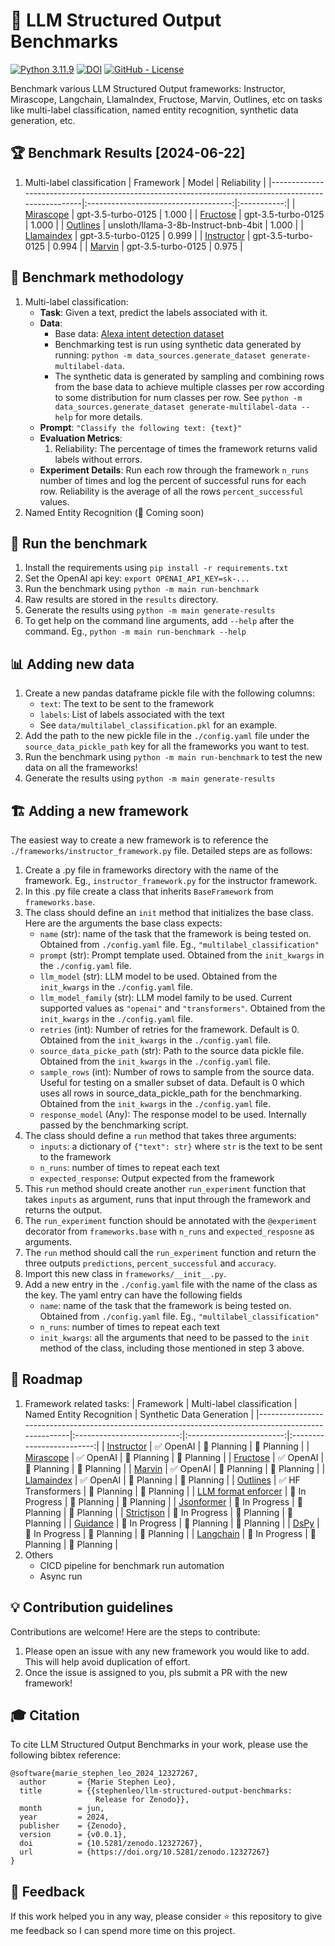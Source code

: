 # 🧩 LLM Structured Output Benchmarks
<!--- BADGES: START --->
[![Python 3.11.9](https://img.shields.io/badge/python-3.11.9-blue.svg)](https://www.python.org/downloads/release/python-3119/)
[![DOI](https://zenodo.org/badge/815423644.svg)](https://zenodo.org/doi/10.5281/zenodo.12327266)
[![GitHub - License](https://img.shields.io/github/license/stephenleo/llm-structured-output-benchmarks?logo=github&style=flat&color=green)][#github-license]

[#github-license]: https://github.com/stephenleo/llm-structured-output-benchmarks/blob/main/LICENSE
<!--- BADGES: END --->


Benchmark various LLM Structured Output frameworks: Instructor, Mirascope, Langchain, LlamaIndex, Fructose, Marvin, Outlines, etc on tasks like multi-label classification, named entity recognition, synthetic data generation, etc.

## 🏆 Benchmark Results [2024-06-22]
1. Multi-label classification
    | Framework                                                                                           |                 Model                | Reliability |
    |-----------------------------------------------------------------------------------------------------|:------------------------------------:|:-----------:|
    | [Mirascope](https://github.com/mirascope/mirascope)                                                 |          gpt-3.5-turbo-0125          |    1.000    |
    | [Fructose](https://github.com/bananaml/fructose)                                                    |          gpt-3.5-turbo-0125          |    1.000    |
    | [Outlines](https://github.com/outlines-dev/outlines)                                                | unsloth/llama-3-8b-Instruct-bnb-4bit |    1.000    |
    | [Llamaindex](https://docs.llamaindex.ai/en/stable/examples/output_parsing/openai_pydantic_program/) |          gpt-3.5-turbo-0125          |    0.999    |
    | [Instructor](https://github.com/jxnl/instructor)                                                    |          gpt-3.5-turbo-0125          |    0.994    |
    | [Marvin](https://github.com/PrefectHQ/marvin)                                                       |          gpt-3.5-turbo-0125          |    0.975    |

## 🧪 Benchmark methodology
1. Multi-label classification:
    - **Task**: Given a text, predict the labels associated with it.
    - **Data**:
        - Base data: [Alexa intent detection dataset](https://huggingface.co/datasets/AmazonScience/massive)
        - Benchmarking test is run using synthetic data generated by running: `python -m data_sources.generate_dataset generate-multilabel-data`.
        - The synthetic data is generated by sampling and combining rows from the base data to achieve multiple classes per row according to some distribution for num classes per row. See `python -m data_sources.generate_dataset generate-multilabel-data --help` for more details.
    - **Prompt**: `"Classify the following text: {text}"`
    - **Evaluation Metrics**: 
        1. Reliability: The percentage of times the framework returns valid labels without errors.
    - **Experiment Details**: Run each row through the framework `n_runs` number of times and log the percent of successful runs for each row. Reliability is the average of all the rows `percent_successful` values.
1. Named Entity Recognition (🚧 Coming soon)

## 🏃 Run the benchmark
1. Install the requirements using `pip install -r requirements.txt`
1. Set the OpenAI api key: `export OPENAI_API_KEY=sk-...`
1. Run the benchmark using `python -m main run-benchmark`
1. Raw results are stored in the `results` directory.
1. Generate the results using `python -m main generate-results`
1. To get help on the command line arguments, add `--help` after the command. Eg., `python -m main run-benchmark --help`

## 📊 Adding new data
1. Create a new pandas dataframe pickle file with the following columns:
    - `text`: The text to be sent to the framework
    - `labels`: List of labels associated with the text
    - See `data/multilabel_classification.pkl` for an example.
1. Add the path to the new pickle file in the `./config.yaml` file under the `source_data_pickle_path` key for all the frameworks you want to test.
1. Run the benchmark using `python -m main run-benchmark` to test the new data on all the frameworks!
1. Generate the results using `python -m main generate-results`

## 🏗️ Adding a new framework
The easiest way to create a new framework is to reference the `./frameworks/instructor_framework.py` file. Detailed steps are as follows:

1. Create a .py file in frameworks directory with the name of the framework. Eg., `instructor_framework.py` for the instructor framework.
1. In this .py file create a class that inherits `BaseFramework` from `frameworks.base`.
1. The class should define an `init` method that initializes the base class. Here are the arguments the base class expects:
    - `name` (str): name of the task that the framework is being tested on. Obtained from `./config.yaml` file. Eg., `"multilabel_classification"`
    - `prompt` (str): Prompt template used. Obtained from the `init_kwargs` in the `./config.yaml` file. 
    - `llm_model` (str): LLM model to be used. Obtained from the `init_kwargs` in the `./config.yaml` file.
    - `llm_model_family` (str): LLM model family to be used. Current supported values as `"openai"` and `"transformers"`. Obtained from the `init_kwargs` in the `./config.yaml` file.
    - `retries` (int): Number of retries for the framework. Default is $0$. Obtained from the `init_kwargs` in the `./config.yaml` file.
    - `source_data_picke_path` (str): Path to the source data pickle file. Obtained from the `init_kwargs` in the `./config.yaml` file.
    - `sample_rows` (int): Number of rows to sample from the source data. Useful for testing on a smaller subset of data. Default is $0$ which uses all rows in source_data_pickle_path for the benchmarking. Obtained from the `init_kwargs` in the `./config.yaml` file.
    - `response_model` (Any): The response model to be used. Internally passed by the benchmarking script.
1. The class should define a `run` method that takes three arguments:
    - `inputs`: a dictionary of `{"text": str}` where `str` is the text to be sent to the framework
    - `n_runs`: number of times to repeat each text
    - `expected_response`: Output expected from the framework
1. This `run` method should create another `run_experiment` function that takes `inputs` as argument, runs that input through the framework and returns the output.
1. The `run_experiment` function should be annotated with the `@experiment` decorator from `frameworks.base` with `n_runs` and `expected_resposne` as arguments.
1. The `run` method should call the `run_experiment` function and return the three outputs `predictions`, `percent_successful` and `accuracy`.
1. Import this new class in `frameworks/__init__.py`.
1. Add a new entry in the `./config.yaml` file with the name of the class as the key. The yaml entry can have the following fields
    - `name`: name of the task that the framework is being tested on. Obtained from `./config.yaml` file. Eg., `"multilabel_classification"`
    - `n_runs`: number of times to repeat each text
    - `init_kwargs`: all the arguments that need to be passed to the `init` method of the class, including those mentioned in step 3 above.

## 🧭 Roadmap
1. Framework related tasks:
    | Framework                                                                                           | Multi-label classification | Named Entity Recognition | Synthetic Data Generation |
    |-----------------------------------------------------------------------------------------------------|:--------------------------:|:------------------------:|:-------------------------:|
    | [Instructor](https://github.com/jxnl/instructor)                                                    |          ✅ OpenAI          |        💭 Planning        |         💭 Planning        |
    | [Mirascope](https://github.com/mirascope/mirascope)                                                 |          ✅ OpenAI          |        💭 Planning        |         💭 Planning        |
    | [Fructose](https://github.com/bananaml/fructose)                                                    |          ✅ OpenAI          |        💭 Planning        |         💭 Planning        |
    | [Marvin](https://github.com/PrefectHQ/marvin)                                                       |          ✅ OpenAI          |        💭 Planning        |         💭 Planning        |
    | [Llamaindex](https://docs.llamaindex.ai/en/stable/examples/output_parsing/openai_pydantic_program/) |          ✅ OpenAI          |        💭 Planning        |         💭 Planning        |
    | [Outlines](https://github.com/outlines-dev/outlines)                                                |      ✅ HF Transformers     |        💭 Planning        |         💭 Planning        |
    | [LLM format enforcer](https://github.com/noamgat/lm-format-enforcer)                                |        🚧 In Progress       |        💭 Planning        |         💭 Planning        |
    | [Jsonformer](https://github.com/1rgs/jsonformer)                                                    |        🚧 In Progress       |        💭 Planning        |         💭 Planning        |
    | [Strictjson](https://github.com/tanchongmin/strictjson)                                             |        🚧 In Progress       |        💭 Planning        |         💭 Planning        |
    | [Guidance](https://github.com/guidance-ai/guidance)                                                 |        🚧 In Progress       |        💭 Planning        |         💭 Planning        |
    | [DsPy](https://dspy-docs.vercel.app/docs/building-blocks/typed_predictors)                          |        🚧 In Progress       |        💭 Planning        |         💭 Planning        |
    | [Langchain](https://python.langchain.com/v0.2/docs/tutorials/extraction/)                           |        🚧 In Progress       |        💭 Planning        |         💭 Planning        |
1. Others
    - CICD pipeline for benchmark run automation
    - Async run

## 💡 Contribution guidelines
Contributions are welcome! Here are the steps to contribute:
1. Please open an issue with any new framework you would like to add. This will help avoid duplication of effort.
1. Once the issue is assigned to you, pls submit a PR with the new framework!

## 🎓 Citation
To cite LLM Structured Output Benchmarks in your work, please use the following bibtex reference:
```
@software{marie_stephen_leo_2024_12327267,
  author       = {Marie Stephen Leo},
  title        = {{stephenleo/llm-structured-output-benchmarks: 
                   Release for Zenodo}},
  month        = jun,
  year         = 2024,
  publisher    = {Zenodo},
  version      = {v0.0.1},
  doi          = {10.5281/zenodo.12327267},
  url          = {https://doi.org/10.5281/zenodo.12327267}
}
```

## 🙏 Feedback
If this work helped you in any way, please consider ⭐ this repository to give me feedback so I can spend more time on this project.
